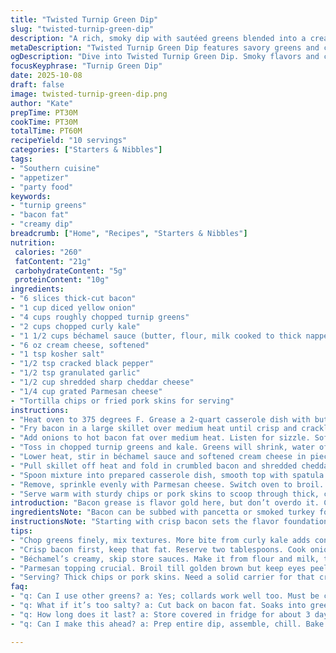 ```yaml
---
title: "Twisted Turnip Green Dip"
slug: "twisted-turnip-green-dip"
description: "A rich, smoky dip with sautéed greens blended into a creamy mix. Bacon fat does the heavy lifting for flavor, layering savory notes. Cream cheese and béchamel replace Alfredo sauce for a silkier, less sharp profile. Instead of turnip greens alone, kale sneaks in for texture variety and a touch more bite. Parmesan on top caramelizes under a broiler blast, adding crunch. Cook times nudged to coax flavors deeper but avoid drying out. Crumbling bacon last keeps crisp texture intact in the creamy base. A rustic appetizer, great with chips or cracklings, showcasing how technique and timing shape the final dish."
metaDescription: "Twisted Turnip Green Dip features savory greens and creamy cheese blend. Smoky bacon adds depth. Perfect for chips or cracklings."
ogDescription: "Dive into Twisted Turnip Green Dip. Smoky flavors and creamy textures pair well with chips. A rustic appetizer everyone will love."
focusKeyphrase: "Turnip Green Dip"
date: 2025-10-08
draft: false
image: twisted-turnip-green-dip.png
author: "Kate"
prepTime: PT30M
cookTime: PT30M
totalTime: PT60M
recipeYield: "10 servings"
categories: ["Starters & Nibbles"]
tags:
- "Southern cuisine"
- "appetizer"
- "party food"
keywords:
- "turnip greens"
- "bacon fat"
- "creamy dip"
breadcrumb: ["Home", "Recipes", "Starters & Nibbles"]
nutrition: 
 calories: "260"
 fatContent: "21g"
 carbohydrateContent: "5g"
 proteinContent: "10g"
ingredients:
- "6 slices thick-cut bacon"
- "1 cup diced yellow onion"
- "4 cups roughly chopped turnip greens"
- "2 cups chopped curly kale"
- "1 1/2 cups béchamel sauce (butter, flour, milk cooked to thick nappe)"
- "6 oz cream cheese, softened"
- "1 tsp kosher salt"
- "1/2 tsp cracked black pepper"
- "1/2 tsp granulated garlic"
- "1/2 cup shredded sharp cheddar cheese"
- "1/4 cup grated Parmesan cheese"
- "Tortilla chips or fried pork skins for serving"
instructions:
- "Heat oven to 375 degrees F. Grease a 2-quart casserole dish with butter or bacon fat; keep handy."
- "Fry bacon in a large skillet over medium heat until crisp and crackly. Remove bacon, let drain on paper towels. Crumble once cooled. Reserve about 2 tbsp bacon fat in skillet, discard remainder (or save for cooking collards)."
- "Add onions to hot bacon fat over medium heat. Listen for sizzle. Softened translucent is target—about 4 minutes. Don’t brown yet, keep stirring to avoid harsh edges."
- "Toss in chopped turnip greens and kale. Greens will shrink, water off, and blend flavors after about 10 minutes. Stir often. Watch color shift from bright green to more muted, tender but not mushy is key."
- "Lower heat, stir in béchamel sauce and softened cream cheese in pieces. Salt, pepper, granulated garlic mix in here. Stir continuously until cream cheese melts fully and sauce thickens—look for gentle bubbling. Avoid scorch spots, scrape bottom often."
- "Pull skillet off heat and fold in crumbled bacon and shredded cheddar. The cheddar adds a sharp layer beneath creamy surface helping the dip meld together with a subtle tang alternative to original Alfredo approach."
- "Spoon mixture into prepared casserole dish, smooth top with spatula. Bake uncovered for 30 minutes until sides bubble and surface is golden around edges."
- "Remove, sprinkle evenly with Parmesan cheese. Switch oven to broil. Return dish close to heat source for 3 to 6 minutes. Watch carefully—the Parmesan should brown and crisp but not burn; it’s a fast, visual cue. Pull out once bubbly and toasted."
- "Serve warm with sturdy chips or pork skins to scoop through thick, creamy layers. Dip will keep texture between crisp bacon bits and silky sauce."
introduction: "Bacon grease is flavor gold here, but don’t overdo it. Crisp bacon upfront, then reserved fat builds depth in those greens and onions. Turnip greens alone can be bitter; mixing in curly kale cools the sharp edges while adding a bit of chew that turnips lack. Skipping Alfredo in favor of béchamel and cream cheese balances creaminess without overwhelming tang, making it easier to customize with cheeses like sharp cheddar or smoked Gouda for fiddling later. The broil finish? Crucial for that crusty top that signals the dip’s ready to dig into. Timing’s loose—feel those vegetables, listen for bubbling, look for gloss on your sauce. Sometimes a handful of fresh herbs or a squeeze of lemon juice works wonders as a last-minute brightness tweak, especially if the greens come on too strong or the dip seems too loaded. And chips or skins? Pick something thick, hearty. You want a scoop, not a collapse."
ingredientsNote: "Bacon can be subbed with pancetta or smoked turkey for lower sodium or different smoky notes. Opt for yellow onions for sweetness and softening ability; red onions add color but risk a sharper bite. Turnip greens sometimes have grit; rinse thoroughly and trim stems if tough. Adding kale extends volume and texture without sacrificing flavor. Avoid watery greens varieties or they’ll dilute the dip. Béchamel is easy to make from pantry staples—melt butter, whisk in flour, cook till pale blonde, then slowly incorporate warm milk while whisking until smooth and thickened—this is your creamy base instead of store-bought Alfredo, cutting excess salt and unnecessary preservatives. Cream cheese should be softened at room temperature to melt evenly and prevent clumps. Cheddar cheese offers complexity and richness missing from Parmesan alone, which here is saved for topping and crisp finish. Salt carefully because bacon and cheeses carry salt already, better to season incrementally."
instructionsNote: "Starting with crisp bacon sets the flavor foundation. Render fat slowly to capture all the pork flavor but don’t overheat to avoid burnt bits that add bitter note. Save about 2 tablespoons fat for onions—that fat cooks onions gently while infusing flavor. Onions should soften and become translucent but not brown; if browned, they’ll taste bitter, overpowering the greens. Greens cook down releasing water; stir frequently to prevent sogginess—looking for tender but with bite. Combining greens in the skillet shortens cook time and blends juices—watch for color dulling and slight wilting as signs to move on. Low heat with creamy elements like béchamel and cream cheese avoids breaking sauces or lumps. Stir steadily until smooth and bubbling lightly but not boiling. Fold in proteins like bacon and shredded cheese last off heat to preserve their texture and meltiness without hardening or separating. Baking brings everything together with bubbling and thickening, allowing flavors to marry. Broiling at end crisps the Parmesan to a golden crust, adding needed contrast. Watch carefully; Parmesan burns easily. Serve immediately for best texture; leftovers reheat covered at low setting to prevent drying out. Pair with hearty dippers that stand up against thick, rich texture."
tips:
- "Chop greens finely, mix textures. More bite from curly kale adds contrast. Precise timing, greens should wilt but not mush. Watch colors change."
- "Crisp bacon first, keep that fat. Reserve two tablespoons. Cook onions in that—translucent but don’t brown. Too much heat? Bitter flavors."
- "Béchamel’s creamy, skip store sauces. Make it from flour and milk, thick before adding cream cheese. Stir till smooth, watch for lumps."
- "Parmesan topping crucial. Broil till golden brown but keep eyes peeled. Fast process—not golden? Too long, too dark. Aim for toasty."
- "Serving? Thick chips or pork skins. Need a solid carrier for that creamy base. Avoid watery chips; they collapse under dip weight."
faq:
- "q: Can I use other greens? a: Yes; collards work well too. Must be chopped nice, textures change. Avoid watery types, or dip texture suffers."
- "q: What if it’s too salty? a: Cut back on bacon fat. Soaks into greens, might overpower other flavors. Balance with a squeeze of lemon."
- "q: How long does it last? a: Store covered in fridge for about 3 days. Reheat gently; low heat keeps it from drying out too much."
- "q: Can I make this ahead? a: Prep entire dip, assemble, chill. Bake later; timing’s flexible. Broil right before serving for best texture."

---
```

